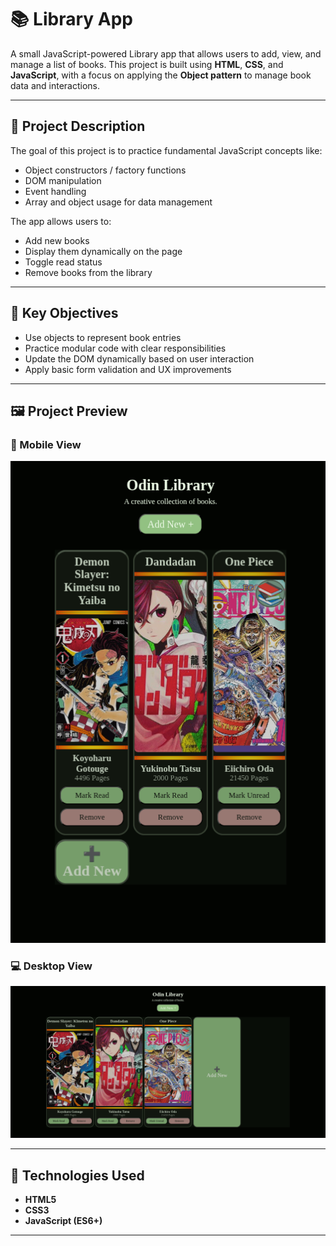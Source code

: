 # 📚 Library App

A small JavaScript-powered Library app that allows users to add, view, and manage a list of books. This project is built using **HTML**, **CSS**, and **JavaScript**, with a focus on applying the **Object pattern** to manage book data and interactions.

---

## 🧠 Project Description

The goal of this project is to practice fundamental JavaScript concepts like:

- Object constructors / factory functions
- DOM manipulation
- Event handling
- Array and object usage for data management

The app allows users to:
- Add new books
- Display them dynamically on the page
- Toggle read status
- Remove books from the library

---

## 🎯 Key Objectives

- Use objects to represent book entries
- Practice modular code with clear responsibilities
- Update the DOM dynamically based on user interaction
- Apply basic form validation and UX improvements

---

## 🖼️ Project Preview

### 📱 Mobile View
![Mobile View](./library-mobile.png)

### 💻 Desktop View
![Desktop View](./library-desktop.png)

---

## 🚀 Technologies Used

- **HTML5**
- **CSS3**
- **JavaScript (ES6+)**

---
